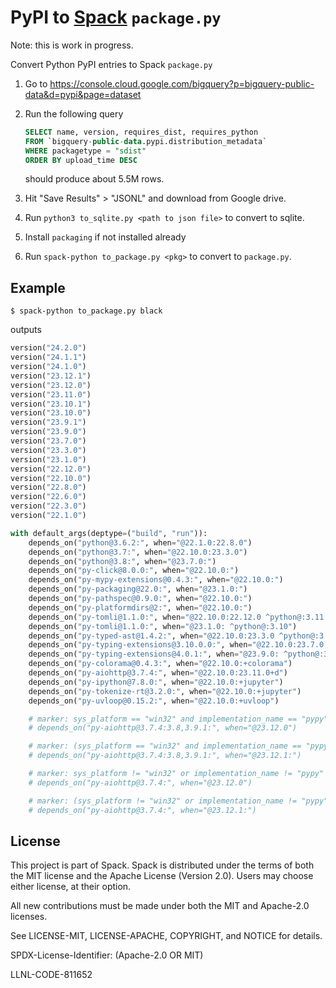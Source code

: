 # PyPI to [Spack](https://www.github.com/spack/spack) `package.py`

Note: this is work in progress.

Convert Python PyPI entries to Spack `package.py`

1. Go to https://console.cloud.google.com/bigquery?p=bigquery-public-data&d=pypi&page=dataset
2. Run the following query

   ```sql
   SELECT name, version, requires_dist, requires_python
   FROM `bigquery-public-data.pypi.distribution_metadata`
   WHERE packagetype = "sdist"
   ORDER BY upload_time DESC
   ```

   should produce about 5.5M rows.
3. Hit "Save Results" > "JSONL" and download from Google drive.
4. Run `python3 to_sqlite.py <path to json file>` to convert to sqlite.
5. Install `packaging` if not installed already
5. Run `spack-python to_package.py <pkg>` to convert to `package.py`.

## Example

```console
$ spack-python to_package.py black
```

outputs

```python
version("24.2.0")
version("24.1.1")
version("24.1.0")
version("23.12.1")
version("23.12.0")
version("23.11.0")
version("23.10.1")
version("23.10.0")
version("23.9.1")
version("23.9.0")
version("23.7.0")
version("23.3.0")
version("23.1.0")
version("22.12.0")
version("22.10.0")
version("22.8.0")
version("22.6.0")
version("22.3.0")
version("22.1.0")

with default_args(deptype=("build", "run")):
    depends_on("python@3.6.2:", when="@22.1.0:22.8.0")
    depends_on("python@3.7:", when="@22.10.0:23.3.0")
    depends_on("python@3.8:", when="@23.7.0:")
    depends_on("py-click@8.0.0:", when="@22.10.0:")
    depends_on("py-mypy-extensions@0.4.3:", when="@22.10.0:")
    depends_on("py-packaging@22.0:", when="@23.1.0:")
    depends_on("py-pathspec@0.9.0:", when="@22.10.0:")
    depends_on("py-platformdirs@2:", when="@22.10.0:")
    depends_on("py-tomli@1.1.0:", when="@22.10.0:22.12.0 ^python@:3.11.0a6")
    depends_on("py-tomli@1.1.0:", when="@23.1.0: ^python@:3.10")
    depends_on("py-typed-ast@1.4.2:", when="@22.10.0:23.3.0 ^python@:3.7")
    depends_on("py-typing-extensions@3.10.0.0:", when="@22.10.0:23.7.0 ^python@:3.9")
    depends_on("py-typing-extensions@4.0.1:", when="@23.9.0: ^python@:3.10")
    depends_on("py-colorama@0.4.3:", when="@22.10.0:+colorama")
    depends_on("py-aiohttp@3.7.4:", when="@22.10.0:23.11.0+d")
    depends_on("py-ipython@7.8.0:", when="@22.10.0:+jupyter")
    depends_on("py-tokenize-rt@3.2.0:", when="@22.10.0:+jupyter")
    depends_on("py-uvloop@0.15.2:", when="@22.10.0:+uvloop")

    # marker: sys_platform == "win32" and implementation_name == "pypy" and extra == "d"
    # depends_on("py-aiohttp@3.7.4:3.8,3.9.1:", when="@23.12.0")

    # marker: (sys_platform == "win32" and implementation_name == "pypy") and extra == "d"
    # depends_on("py-aiohttp@3.7.4:3.8,3.9.1:", when="@23.12.1:")

    # marker: sys_platform != "win32" or implementation_name != "pypy" and extra == "d"
    # depends_on("py-aiohttp@3.7.4:", when="@23.12.0")

    # marker: (sys_platform != "win32" or implementation_name != "pypy") and extra == "d"
    # depends_on("py-aiohttp@3.7.4:", when="@23.12.1:")
```

## License

This project is part of Spack. Spack is distributed under the terms of both the
MIT license and the Apache License (Version 2.0). Users may choose either
license, at their option.

All new contributions must be made under both the MIT and Apache-2.0 licenses.

See LICENSE-MIT, LICENSE-APACHE, COPYRIGHT, and NOTICE for details.

SPDX-License-Identifier: (Apache-2.0 OR MIT)

LLNL-CODE-811652

